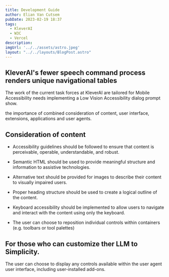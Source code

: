 ```yaml
---
title: Development Guide
author: Elian Van Cutsem
pubDate: 2023-02-19 18:37
tags:
  - KleverAI
  - W3C
  - Vercel
description: 
imgUrl: '../../assets/astro.jpeg'
layout: "../../layouts/BlogPost.astro"
---
```


## KleverAI's fewer speech command process renders unique navigational tables

 The work of the current task forces at KleverAI are tailored for Mobile Accessibility needs implementing a Low Vision Accessibility dialog prompt show.
 
the importance of combined consideration of content, user interface, extensions, applications and user agents.



## Consideration of content
- Accessibility guidelines should be followed to ensure that content is perceivable, operable, understandable, and robust.
- Semantic HTML should be used to provide meaningful structure and information to assistive technologies.
- Alternative text should be provided for images to describe their content to visually impaired users.
- Proper heading structure should be used to create a logical outline of the content.
- Keyboard accessibility should be implemented to allow users to navigate and interact with the content using only the keyboard.

-   The user can choose to reposition individual controls within containers (e.g. toolbars or tool palettes)



## For those who can customize ther LLM to Simplicity.


The user can choose to display any controls available within the user agent user interface, including user-installed add-ons.